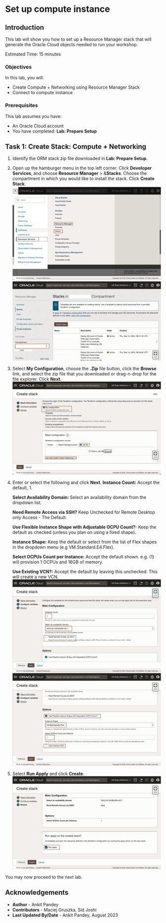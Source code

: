 # Set up compute instance

## Introduction

This lab will show you how to set up a Resource Manager stack that will generate the Oracle Cloud objects needed to run your workshop.

Estimated Time: 15 minutes

### Objectives

In this lab, you will:

* Create Compute + Networking using Resource Manager Stack
* Connect to compute instance

### Prerequisites
This lab assumes you have:

* An Oracle Cloud account
* You have completed: **Lab: Prepare Setup**

## Task 1: Create Stack: Compute + Networking

1. Identify the ORM stack zip file downloaded in **Lab: Prepare Setup**.

2. Open up the hamburger menu in the top left corner. Click **Developer Services**, and choose **Resource Manager** > &**Stacks**. Choose the compartment in which you would like to install the stack. Click **Create Stack**.
    ![menu stack](images/menu-stack.png)
    ![select compartment](images/select-compartment.png)


3. Select **My Configuration**, choose the **.Zip** file button, click the **Browse** link, and select the zip file that you downloaded or drag-n-drop for the file explorer. Click **Next**.
    ![browse zip](images/browse-zip.png)

4. Enter or select the following and click **Next**.
    **Instance Count:** Accept the default, 1.

    **Select Availability Domain:** Select an availability domain from the dropdown list.

    **Need Remote Access via SSH?** Keep Unchecked for Remote Desktop only Access - The Default.

    **Use Flexible Instance Shape with Adjustable OCPU Count?:** Keep the default as checked (unless you plan on using a fixed shape).

    **Instance Shape:** Keep the default or select from the list of Flex shapes in the dropdown menu (e.g VM.Standard.E4.Flex).

    **Select OCPUs Count per Instance:** Accept the default shown. e.g. (1) will provision 1 OCPUs and 16GB of memory. 

    **Use Existing VCN?:** Accept the default by leaving this unchecked. This will create a new VCN.
    ![main config](images/main-config.png)
    ![instance shape](images/instance-shape.png)


7. Select **Run Apply** and click **Create**.
    ![run apply](images/run-apply.png)

You may now proceed to the next lab.

## Acknowledgements

* **Author** -  Ankit Pandey
* **Contributors** - Maciej Gruszka, Sid Joshi
* **Last Updated By/Date** - Ankit Pandey, August 2023